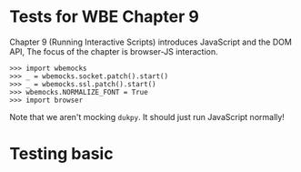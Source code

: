 Tests for WBE Chapter 9
=======================

Chapter 9 (Running Interactive Scripts) introduces JavaScript and the DOM API,
The focus of the chapter is browser-JS
interaction.

    >>> import wbemocks
    >>> _ = wbemocks.socket.patch().start()
    >>> _ = wbemocks.ssl.patch().start()
    >>> wbemocks.NORMALIZE_FONT = True
    >>> import browser

Note that we aren't mocking `dukpy`. It should just run JavaScript normally!

Testing basic <script> support
==============================

The browser should download JavaScript code mentioned in a `<script>` tag:

    >>> js_url = wbemocks.socket.serve("")
    >>> body = "<script src=" + str(js_url) + "></script>"
    >>> html_url = wbemocks.socket.serve(body)
    >>> browser.Browser().new_tab(browser.URL(html_url))
    >>> req = wbemocks.socket.last_request(js_url).decode("utf-8").lower()
    >>> req.startswith("get")
    True

If the script succeeds, the browser prints nothing:

    >>> js_url = wbemocks.socket.serve("var x = 2; x + x")
    >>> body = "<script src=" + str(js_url) + "></script>"
    >>> html_url = wbemocks.socket.serve(body)
    >>> browser.Browser().new_tab(browser.URL(html_url))

If instead the script crashes, the browser prints an error message:

    >>> js_url = wbemocks.socket.serve("throw Error('Oops');")
    >>> body = "<script src=" + str(js_url) + "></script>"
    >>> html_url = wbemocks.socket.serve(body)
    >>> browser.Browser().new_tab(browser.URL(html_url)) #doctest: +ELLIPSIS
    Script ... crashed Error: Oops
    ...

Note that in the last test I set the `ELLIPSIS` flag to elide the duktape stack
trace.

Testing JSContext
=================

For the rest of these tests we're going to use `console.log` for most testing:

    >>> js_url = wbemocks.socket.serve("console.log('Hello, world!');")
    >>> body = "<script src=" + str(js_url) + "></script>"
    >>> html_url = wbemocks.socket.serve(body)
    >>> browser.Browser().new_tab(browser.URL(html_url))
    Hello, world!

Note that you can print other data structures as well:

    >>> js_url = wbemocks.socket.serve("console.log([2, 3, 4]);")
    >>> body = "<script src=" + str(js_url) + "></script>"
    >>> html_url = wbemocks.socket.serve(body)
    >>> browser.Browser().new_tab(browser.URL(html_url))
    [2, 3, 4]

Let's test that variables work:

    >>> js_url = wbemocks.socket.serve("var x = 'Hello!'; console.log(x);")
    >>> body = "<script src=" + str(js_url) + "></script>"
    >>> html_url = wbemocks.socket.serve(body)
    >>> browser.Browser().new_tab(browser.URL(html_url))
    Hello!

Next let's try to do two scripts:

    >>> js1_url = wbemocks.socket.serve("var x = 'Hi';")
    >>> js2_url = wbemocks.socket.serve("console.log(x);")
    >>> body = "<script src=" + str(js1_url) + "></script>"
    >>> body += "<script src=" + str(js2_url) + "></script>"
    >>> html_url = wbemocks.socket.serve(body)
    >>> browser.Browser().new_tab(browser.URL(html_url))
    Hi

Testing querySelectorAll
========================

The `querySelectorAll` method is easiest to test by looking at the number of
matching nodes:

    >>> page = """<!doctype html>
    ... <div>
    ...   <p id=lorem>Lorem</p>
    ...   <p class=ipsum>Ipsum</p>
    ... </div>"""
    >>> url = wbemocks.socket.serve(page)
    >>> b = browser.Browser()
    >>> b.new_tab(browser.URL(url))
    >>> js = b.active_tab.js
    >>> js.run("document.querySelectorAll('div').length")
    1
    >>> js.run("document.querySelectorAll('p').length")
    2
    >>> js.run("document.querySelectorAll('html').length")
    1

That last query is finding an implicit tag. Complex queries are also supported

    >>> js.run("document.querySelectorAll('html p').length")
    2
    >>> js.run("document.querySelectorAll('html body div p').length")
    2
    >>> js.run("document.querySelectorAll('body html div p').length")
    0

Testing getAttribute
====================

`querySelectorAll` should return `Node` objects:

    >>> js.run("document.querySelectorAll('html')[0] instanceof Node")
    True


Once we have a `Node` object we can call `getAttribute`:

    >>> js.run("document.querySelectorAll('p')[0].getAttribute('id')")
    'lorem'

Note that this is "live": as the page changes `querySelectorAll` gives new results:

    >>> b.active_tab.nodes.children[0].children[0].children[0].attributes['id'] = 'blah'
    >>> js.run("document.querySelectorAll('p')[0].getAttribute('id')")
    'blah'

Testing innerHTML
=================

Testing `innerHTML` is tricky because it knowingly misbehaves on hard-to-parse
HTML fragments. So we must purposely avoid testing those.

One annoying thing about `innerHTML` is that, since it is an assignment, it
returns its right hand side. I use `void()` to avoid testing that.

    >>> js.run("void(document.querySelectorAll('p')[0].innerHTML" +
    ...        " = 'This is a <b id=wen>new</b> element!')")

Once we've changed the page, the browser should rerender:

    >>> browser.print_tree(b.active_tab.document)
     DocumentLayout()
       BlockLayout(x=13, y=18, width=774, height=30.0)
         BlockLayout(x=13, y=18, width=774, height=30.0)
           BlockLayout(x=13, y=18, width=774, height=30.0)
             BlockLayout(x=13, y=18, width=774, height=15.0)
               LineLayout(x=13, y=18, width=774, height=15.0)
                 TextLayout(x=13, y=20.25, width=48, height=12, word=This)
                 TextLayout(x=73, y=20.25, width=24, height=12, word=is)
                 TextLayout(x=109, y=20.25, width=12, height=12, word=a)
                 TextLayout(x=133, y=20.25, width=36, height=12, word=new)
                 TextLayout(x=181, y=20.25, width=96, height=12, word=element!)
             BlockLayout(x=13, y=33.0, width=774, height=15.0)
               LineLayout(x=13, y=33.0, width=774, height=15.0)
                 TextLayout(x=13, y=35.25, width=60, height=12, word=Ipsum)

Note that there's now many `TextLayout`s inside the first `LineLayout`, one per
new word.

Now that we've modified the page we should be able to find the new elements:

    >>> js.run("document.querySelectorAll('b').length")
    1

We should also be able to delete nodes this way:

    >>> js.run("var old_b = document.querySelectorAll('b')[0]")
    >>> js.run("void(document.querySelectorAll('p')[0].innerHTML = 'Lorem')")
    >>> js.run("document.querySelectorAll('b').length")
    0

The page is rerendered again:

    >>> browser.print_tree(b.active_tab.document)
     DocumentLayout()
       BlockLayout(x=13, y=18, width=774, height=30.0)
         BlockLayout(x=13, y=18, width=774, height=30.0)
           BlockLayout(x=13, y=18, width=774, height=30.0)
             BlockLayout(x=13, y=18, width=774, height=15.0)
               LineLayout(x=13, y=18, width=774, height=15.0)
                 TextLayout(x=13, y=20.25, width=60, height=12, word=Lorem)
             BlockLayout(x=13, y=33.0, width=774, height=15.0)
               LineLayout(x=13, y=33.0, width=774, height=15.0)
                 TextLayout(x=13, y=35.25, width=60, height=12, word=Ipsum)

Despite this, the old nodes should stick around:

    >>> js.run("old_b.getAttribute('id')")
    'wen'

Testing events
==============

Events are the trickiest thing to test here. First, let's do a basic test of
adding an event listener and then triggering it. I'll use the `div` element to
test things:

    >>> div = b.active_tab.nodes.children[0].children[0]
    >>> js.run("var div = document.querySelectorAll('div')[0]")
    >>> js.run("div.addEventListener('test', function(e) { console.log('Listener ran!')})")
    >>> js.dispatch_event("test", div)
    Listener ran!
    False

The `False` is from our `preventDefault` handling (we didn't call it).

Let's test each of our automatic event types. We'll need a new web page with a
link, a button, and an input area:

    >>> page = """<!doctype html>
    ... <a href=page2>Click me!</a>
    ... <form action=/post>
    ...   <input name=input value=hi>
    ...   <button>Submit</button>
    ... </form>"""
    >>> url = wbemocks.socket.serve(page)
    >>> b.new_tab(browser.URL(url))
    >>> js = b.active_tab.js

Now we're going test five event handlers: clicking on the link, clicking on the
input, typing into the input, clicking on the button, and submitting the form.
We'll have a mix of `preventDefault` and non-`preventDefault` handlers to test
that feature as well.

    >>> js.run("var a = document.querySelectorAll('a')[0]")
    >>> js.run("var form = document.querySelectorAll('form')[0]")
    >>> js.run("var input = document.querySelectorAll('input')[0]")
    >>> js.run("var button = document.querySelectorAll('button')[0]")

Note that the `input` element has a value of `hi`:

    >>> js.run("input.getAttribute('value')")
    'hi'

Clicking on the link should be cancelled because we don't actually want to
navigate to a new page.

    >>> js.run("a.addEventListener('click', " +
    ...     "function(e) { console.log('a clicked'); e.preventDefault()})")

For the `input` element, clicking should work, because we need to focus it to
type into it. But let's cancel the `keydown` event just to test that that works.

    >>> js.run("input.addEventListener('click', " +
    ...     "function(e) { console.log('input clicked')})")
    >>> js.run("input.addEventListener('keydown', " +
    ...     "function(e) { console.log('input typed'); e.preventDefault()})")

Finally, let's allow clicking on the button but then cancel the form submission:

    >>> js.run("button.addEventListener('click', " +
    ...     "function(e) { console.log('button clicked')})")
    >>> js.run("form.addEventListener('submit', " +
    ...     "function(e) { console.log('form submitted'); e.preventDefault()})")

With these all set up, we need to do some clicking and typing to trigger these
events. The display list gives us coordinates for clicking.

    >>> b.active_tab.url
    URL(scheme=http, host=test, port=80, path='/16')
    >>> browser.print_tree(b.active_tab.document)
     DocumentLayout()
       BlockLayout(x=13, y=18, width=774, height=30.0)
         BlockLayout(x=13, y=18, width=774, height=30.0)
           BlockLayout(x=13, y=18, width=774, height=15.0)
             LineLayout(x=13, y=18, width=774, height=15.0)
               TextLayout(x=13, y=20.25, width=60, height=12, word=Click)
               TextLayout(x=85, y=20.25, width=36, height=12, word=me!)
           BlockLayout(x=13, y=33.0, width=774, height=15.0)
             LineLayout(x=13, y=33.0, width=774, height=15.0)
               InputLayout(x=13, y=35.25, width=200, height=12, tag=input)
               InputLayout(x=225, y=35.25, width=200, height=12, tag=button)...
    >>> b.active_tab.click(14, 20)
    a clicked
    >>> b.active_tab.click(14, 40)
    input clicked
    >>> b.active_tab.keypress('t')
    input typed
    >>> b.active_tab.click(230, 40)
    button clicked
    form submitted

However, we should not have navigated away from the original URL, because we
prevented submission:

    >>> b.active_tab.history[-1]
    URL(scheme=http, host=test, port=80, path='/16')

Similarly, when we clicked on the `input` element its `value` should be cleared,
but when we then typed `t` into it that was cancelled so the value should still
be empty at the end:

    >>> js.run("input.getAttribute('value')")
    ''
